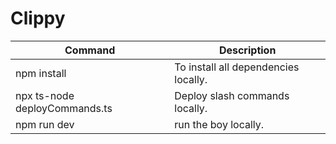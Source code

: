 # Clippy
| Command | Description |
| ----------- | ----------- |
| npm install | To install all dependencies locally. |
| npx ts-node deployCommands.ts | Deploy slash commands locally. |
| npm run dev | run the boy locally. |
